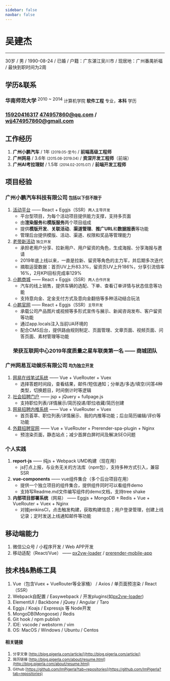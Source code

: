 ```yaml
---
sidebar: false
navbar: false
---
```



# 吴建杰

---

30岁 / 男 / 1990-08-24 / 已婚 / 户籍：广东湛江吴川市 / 现居地：广州番禺祈福 / 最快到职时间为2周

## 学历&联系

### <icon class="text-color-third mr-10" name=xuexiaoqingkuang />华南师范大学 <sup style="font-weight: normal;">2010 ~ 2014</sup> <small class="pull-right" style="font-weight: normal; margin-top: 5px;">计算机学院 **软件工程** 专业，**本科** 学历</small>

### <icon class="text-color-third mr-10" name=phone /><a class="mr-30" href=tel:15920416317>15920416317</a> <icon class="text-color-third mr-10" name=mail /><a href=mailto:474957860@qq.com>474957860@qq.com</a> / <a href=mailto:wjj474957860@gmail.com>wjj474957860@gmail.com</a>

## 工作经历

1. **广州小鹏汽车** / 1年 <small>(2019.05-至今)</small> / **前端高级工程师**
1. **广州网易** / 3.6年 <small>(2015.08-2019.04)</small> / **资深开发工程师**（前端）
1. **广州AI考拉理财** / 1.5年 <small>(2014.02-2015.07)</small> / **前端开发工程师**

## 项目经验

### 广州小鹏汽车科技有限公司 <small style="font-size:.8em;margin-top:5px" class="pull-right text-color-third">包括以下但不限于</small>

1. [活动平台](https://event.xiaopeng.com/) —— React + Eggjs（SSR）<small style="margin-top:5px" class="pull-right">两人主导开发</small>
    - 平台型项目，为每个活动项目提供能力支撑，支持多页面
    - 由**渲染服务**和**模版服务**两个项目组成
    - 提供**模版开发**、**关联活动**、**渠道管理**、**推广URL**和**数据报表**等功能
    - 管理后台提供模版、活动、渠道、权限和奖品等管理能力
1. [老带新活动](https://events.xiaopeng.com/asdqwe.html?pr=activity&ch=00022) <small style="margin-top:5px" class="pull-right">独立开发</small>
    - 承担老用户分享、拉新用户、用户留资的角色，生成海报、分享海报与邀请
    - 2019年底上线以来，一直是拉新、留资等角色的主力军，并后期多次迭代
    - 摘取运营数据：首页UV上升83.3%，留资页UV上升186%，分享引流倍率16%，2月KPI目标完成率129%
1. [小鹏商城](https://store.xiaopeng.com/) —— React + Eggjs（SSR）<small style="margin-top:5px" class="pull-right">两人合作开发</small>
    - 汽车的线上销售，提供车辆的选配、下单、查看订单详情与状态信息等功能
    - 支持意向金、定金支付方式及意向金翻倍等多种活动结合玩法
1. [小鹏官网](https://www.xiaopeng.com/) —— React + Eggjs（SSR）<small style="margin-top:5px" class="pull-right">主导开发</small>
    - 承载公司产品图片或视频等多形式宣传与展示、新闻咨询发布、客户留资等功能
    - 通过app.locals注入当前UA环境的
    - 配合CMS后台，提供路由规则制定、页面管理、文章页面、视频页面、问答页面、素材管理等功能

<h3 style="text-align:center">荣获互联网中心2019年度质量之星车联类第一名 —— 商城团队</h3>
 

### 广州网易互动娱乐有限公司 <small style="font-size:.8em;margin-top:5px" class="pull-right text-color-third">均为独立开发</small>

1. [网易在线笔试系统](http://hr.game.163.com/exam) —— Vue + VueRouter + Vuex
    - 选择答题时间段，查看结果，邮件/短信通知；分单选/多选/填空/问答4种类型，切换题目，时间倒计时等逻辑
1. [社会招聘门户](http://hr.game.163.com) —— jsp + jQuery + fullpage.js
    - 支持职位列表/详情展示/简历投递/职位收藏/简历创建
1. [网易招聘内推系统](http://rms.game.163.com/bole/) —— Vue + VueRouter + Vuex
    - 首页荟萃、职位列表/详情展示、我的内推等功能；后台简历编辑/评价等功能
1. [外籍招聘官网](http://hr.game.163.com/qa/) —— Vue + VueRouter + Prerender-spa-plugin + Nginx
    - 预渲染页面，静态站点；减少首屏白屏时间及解决SEO问题
    
### 个人实践

1. **report-js** —— 纯js + Webpack UMD构建（现在用）
    - js打点上报，与业务无关的方法库（npm包），支持多种方式引入，兼容SSR
1. **vue-components** —— vue组件集合（多个后台项目在用）
    - 提供一个独立项目的组件集合，提供组件同时可以看组件demo
    - 支持写Readme.md文件编写组件的demo文档，支持tree shake
1. **内部项目部署系统**（网易） —— Eggjs + MongoDB + Redis + Vue + VueRouter + Vuex + Nginx
    - 对接jenkinsCI，点击触发构建，获取构建信息；用户登录管理，创建上线记录；定时发送上线通知邮件等功能
    
## 移动端能力

1. 微信公众号 / 小程序开发 / Web APP开发
1. 移动适配（React/Vue） —— [px2vw-loader](https://github.com/ImPigerla/px2vw-loader) / [prerender-mobile-app](https://github.com/ImPigerla/prerender-mobile-app)

## 技术栈&熟练工具

1. Vue（包含Vuex + VueRouter等全家桶） / Axios / 单页面预渲染 / React（SSR）
1. Webpack自配置 / Easywebpack / 开发plugins(如[px2vw-loader](https://github.com/ImPigerla/px2vw-loader))
1. ElementUI / Backbone / jQuey / Angular / Taro
1. Eggjs / Koajs / Expressjs 等 Node开发
1. MongoDB(Mongoose) / Redis
1. Git hook / npm publish
1. IDE: vscode / webstorm / vim
1. OS: MacOS / Windows / Ubuntu / Centos

#### 相关链接

1. <small>分享文章 [http://blog.pigerla.com/article/](http://blog.pigerla.com/article/)</small>
1. <small>简历链接 [http://blog.pigerla.com/about/resume.html](http://blog.pigerla.com/about/resume.html)</small>
1. <small>Github [https://github.com/ImPigerla?tab=repositories](https://github.com/ImPigerla?tab=repositories)</small>
